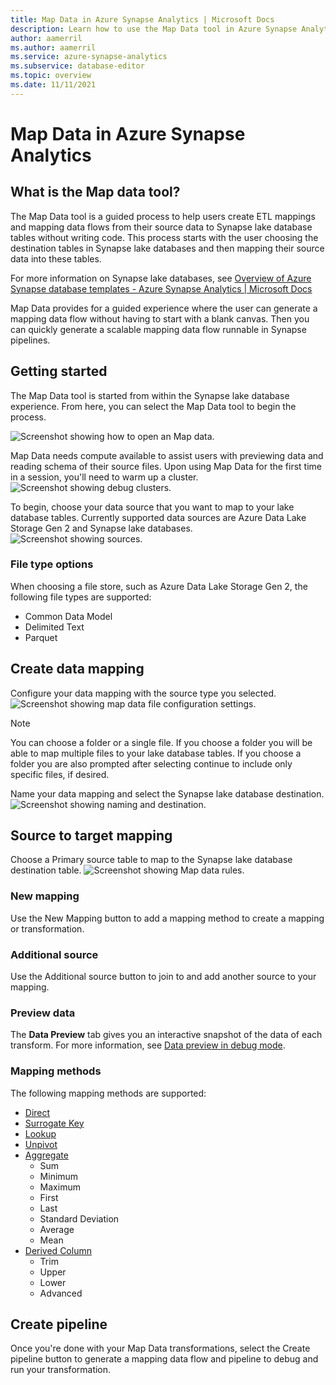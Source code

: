 ```yaml
---
title: Map Data in Azure Synapse Analytics | Microsoft Docs
description: Learn how to use the Map Data tool in Azure Synapse Analytics
author: aamerril
ms.author: aamerril
ms.service: azure-synapse-analytics
ms.subservice: database-editor
ms.topic: overview
ms.date: 11/11/2021
---
```


# Map Data in Azure Synapse Analytics


## What is the Map data tool?


The Map Data tool is a guided process to help users create ETL mappings and mapping data flows from their source data to Synapse lake database tables without writing code. This process starts with the user choosing the destination tables in Synapse lake databases and then mapping their source data into these tables. 

For more information on Synapse lake databases, see [Overview of Azure Synapse database templates - Azure Synapse Analytics | Microsoft Docs](overview-database-templates.md)

Map Data provides for a guided experience where the user can generate a mapping data flow without having to start with a blank canvas. Then you can quickly generate a scalable mapping data flow runnable in Synapse pipelines.

## Getting started

The Map Data tool is started from within the Synapse lake database experience. From here, you can select the Map Data tool to begin the process. 

![Screenshot showing how to open an Map data.](./media/overview-map-data/open-map-data.png)


Map Data needs compute available to assist users with previewing data and reading schema of their source files. Upon using Map Data for the first time in a session, you'll need to warm up a cluster.
![Screenshot showing debug clusters.](./media/overview-map-data/debug-map-data.png)

To begin, choose your data source that you want to map to your lake database tables. Currently supported data sources are Azure Data Lake Storage Gen 2 and Synapse lake databases.
![Screenshot showing sources.](./media/overview-map-data/sources-map-data.png)

### File type options
When choosing a file store, such as Azure Data Lake Storage Gen 2, the following file types are supported:

* Common Data Model
* Delimited Text
* Parquet


## Create data mapping
Configure your data mapping with the source type you selected.
![Screenshot showing map data file configuration settings.](./media/overview-map-data/map-data-file-selection.png)

> [!NOTE] 
> You can choose a folder or a single file. If you choose a folder you will be able to map multiple files to your lake database tables.  If you choose a folder you are also prompted after selecting continue to include only specific files, if desired.

Name your data mapping and select the Synapse lake database destination.
![Screenshot showing naming and destination.](./media/overview-map-data/destination-map-data.png)

## Source to target mapping
Choose a Primary source table to map to the Synapse lake database destination table.
![Screenshot showing Map data rules.](./media/overview-map-data/rules-map-data.png)

### New mapping
Use the New Mapping button to add a mapping method to create a mapping or transformation.

### Additional source
Use the Additional source button to join to and add another source to your mapping.

### Preview data
The **Data Preview** tab gives you an interactive snapshot of the data of each transform. For more information, see [Data preview in debug mode](../../data-factory/concepts-data-flow-debug-mode.md#data-preview).

### Mapping methods

The following mapping methods are supported:

* [Direct](../../data-factory/data-flow-select.md)
* [Surrogate Key](../../data-factory/data-flow-surrogate-key.md)
* [Lookup](../../data-factory/data-flow-lookup.md)
* [Unpivot](../../data-factory/data-flow-unpivot.md)
* [Aggregate](../../data-factory/data-flow-aggregate.md)
	* Sum
	* Minimum
	* Maximum
	* First
	* Last
	* Standard Deviation
	* Average
	* Mean
* [Derived Column](../../data-factory/data-flow-derived-column.md)
	* Trim
	* Upper
	* Lower
	* Advanced 


## Create pipeline

Once you're done with your Map Data transformations, select the Create pipeline button to generate a mapping data flow and pipeline to debug and run your transformation.